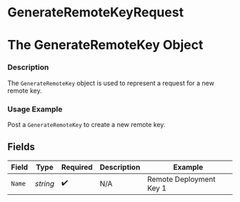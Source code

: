 # GenerateRemoteKeyRequest

# The GenerateRemoteKey Object
### Description
The `GenerateRemoteKey` object is used to represent a request for a new remote key.

### Usage Example
Post a `GenerateRemoteKey` to create a new remote key.


## Fields

| Field                   | Type                    | Required                | Description             | Example                 |
| ----------------------- | ----------------------- | ----------------------- | ----------------------- | ----------------------- |
| `Name`                  | *string*                | :heavy_check_mark:      | N/A                     | Remote Deployment Key 1 |